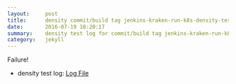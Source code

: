 ```yaml
---
layout:     post
title:      density commit/build tag jenkins-kraken-run-k8s-density-tests-138-3
date:       2016-07-19 18:20:17
summary:    density test log for commit/build tag jenkins-kraken-run-k8s-density-tests-138-3.
category:   jekyll
---
```


Failure!

- density test log: [Log File](http://s3-us-west-2.amazonaws.com/kraken-e2e-logs/density/jenkins-kraken-run-k8s-density-tests-138-3/build-log.txt)
